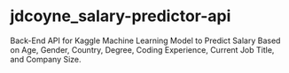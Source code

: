# jdcoyne_salary-predictor-api
Back-End API for Kaggle Machine Learning Model to Predict Salary Based on Age, Gender, Country, Degree, Coding Experience, Current Job Title, and Company Size.
